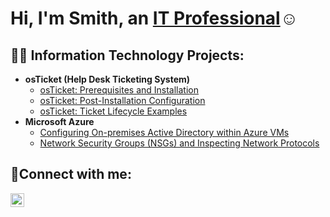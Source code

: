<h1>Hi, I'm Smith, an <a href="https://linkedin.com/in/Louie-Sm">IT Professional</a>☺</h1>

<h2>👨‍💻 Information Technology Projects:</h2>

- <b>osTicket (Help Desk Ticketing System)</b>
  - [osTicket: Prerequisites and Installation](https://github.com/Louie-Sm/osticket-prereqs)
  - [osTicket: Post-Installation Configuration](https://github.com/Louie-Sm/post-install-config)
  - [osTicket: Ticket Lifecycle Examples](https://github.com/Louie-Sm/ticket-lifecycle)
- <b>Microsoft Azure</b>
  - [Configuring On-premises Active Directory within Azure VMs](https://github.com/Louie-Sm/configure-ad)
  - [Network Security Groups (NSGs) and Inspecting Network Protocols](https://github.com/Louie-Sm/azure-network-protocols)

<h2>🤳Connect with me:</h2>

[<img align="left" alt="Josh | LinkedIn" width="22px" src="https://cdn.jsdelivr.net/npm/simple-icons@v3/icons/linkedin.svg" />][linkedin]

[linkedin]: https://linkedin.com/in/Louie-Sm
